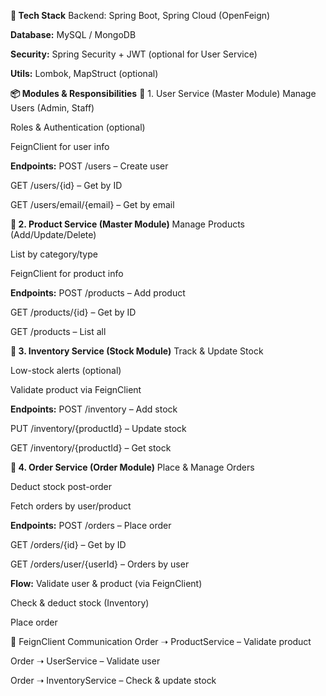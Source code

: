 **🧩 Tech Stack**
Backend: Spring Boot, Spring Cloud (OpenFeign)


**Database:** MySQL / MongoDB


**Security:** Spring Security + JWT (optional for User Service)


**Utils:** Lombok, MapStruct (optional)



**📦 Modules & Responsibilities**
🔹 1. User Service (Master Module)
Manage Users (Admin, Staff)


Roles & Authentication (optional)


FeignClient for user info


**Endpoints:**
POST /users – Create user


GET /users/{id} – Get by ID


GET /users/email/{email} – Get by email



**🔹 2. Product Service (Master Module)**
Manage Products (Add/Update/Delete)


List by category/type


FeignClient for product info


**Endpoints:**
POST /products – Add product


GET /products/{id} – Get by ID


GET /products – List all



**🔹 3. Inventory Service (Stock Module)**
Track & Update Stock


Low-stock alerts (optional)


Validate product via FeignClient


**Endpoints:**
POST /inventory – Add stock


PUT /inventory/{productId} – Update stock


GET /inventory/{productId} – Get stock



**🔹 4. Order Service (Order Module)**
Place & Manage Orders


Deduct stock post-order


Fetch orders by user/product


**Endpoints:**
POST /orders – Place order


GET /orders/{id} – Get by ID


GET /orders/user/{userId} – Orders by user


**Flow:**
Validate user & product (via FeignClient)


Check & deduct stock (Inventory)


Place order



🔄 FeignClient Communication
Order ➝ ProductService – Validate product


Order ➝ UserService – Validate user


Order ➝ InventoryService – Check & update stock
